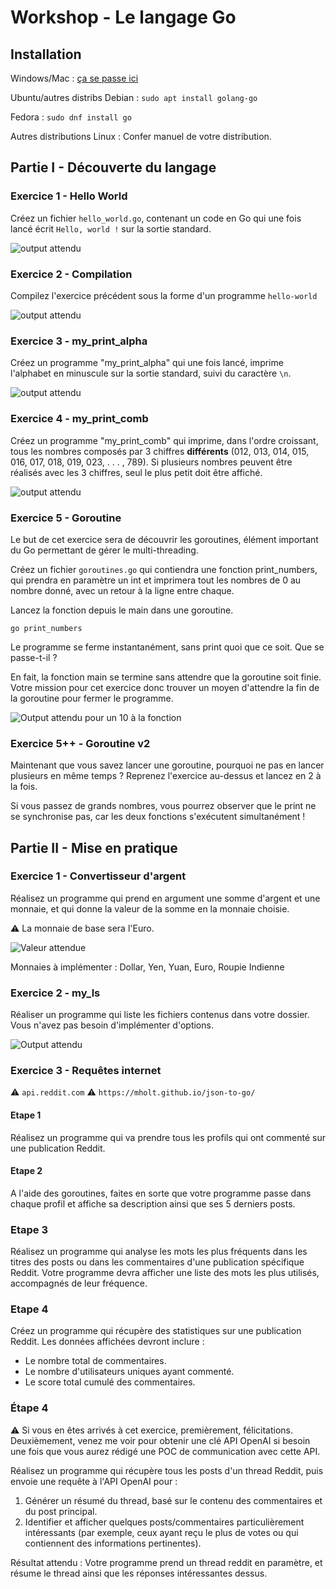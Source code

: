 # Workshop - Le langage Go

## Installation

Windows/Mac : [ça se passe ici](https://go.dev/learn/)

Ubuntu/autres distribs Debian : `sudo apt install golang-go`

Fedora : `sudo dnf install go`

Autres distributions Linux : Confer manuel de votre distribution.

## Partie I - Découverte du langage

### Exercice 1 - Hello World

Créez un fichier `hello_world.go`, contenant un code en Go qui une fois lancé écrit `Hello, world !` sur la sortie standard.

![output attendu](https://i.imgur.com/kd5Z7IR.png)

### Exercice 2 - Compilation

Compilez l'exercice précédent sous la forme d'un programme `hello-world`

![output attendu](https://i.imgur.com/n4QgHB1.png)

### Exercice 3 - my_print_alpha

Créez un programme "my_print_alpha" qui une fois lancé, imprime l'alphabet en minuscule sur la sortie standard, suivi du caractère `\n`.

![output attendu](https://i.imgur.com/NmHOk4s.png)

### Exercice 4 - my_print_comb

Créez un programme "my_print_comb" qui imprime, dans l'ordre croissant, tous les nombres composés par 3 chiffres **différents** (012, 013, 014, 015, 016, 017, 018, 019, 023, . . . , 789). Si plusieurs nombres peuvent être réalisés avec les 3 chiffres, seul le plus petit doit être affiché.

![output attendu](https://i.imgur.com/ZU62ZBJ.png)

### Exercice 5 - Goroutine

Le but de cet exercice sera de découvrir les goroutines, élément important du Go permettant de gérer le multi-threading.

Créez un fichier `goroutines.go` qui contiendra une fonction print_numbers, qui prendra en paramètre un int et imprimera tout les nombres de 0 au nombre donné, avec un retour à la ligne entre chaque.

Lancez la fonction depuis le main dans une goroutine.

`go print_numbers`

Le programme se ferme instantanément, sans print quoi que ce soit. Que se passe-t-il ?

En fait, la fonction main se termine sans attendre que la goroutine soit finie. Votre mission pour cet exercice donc trouver un moyen d'attendre la fin de la goroutine pour fermer le programme.

![Output attendu pour un 10 à la fonction](https://i.imgur.com/lbOravm.png)

### Exercice 5++ - Goroutine v2

Maintenant que vous savez lancer une goroutine, pourquoi ne pas en lancer plusieurs en même temps ? Reprenez l'exercice au-dessus et lancez en 2 à la fois.

Si vous passez de grands nombres, vous pourrez observer que le print ne se synchronise pas, car les deux fonctions s'exécutent simultanément !

## Partie II - Mise en pratique

### Exercice 1 - Convertisseur d'argent

Réalisez un programme qui prend en argument une somme d'argent et une monnaie, et qui donne la valeur de la somme en la monnaie choisie.

⚠️ La monnaie de base sera l'Euro.

![Valeur attendue](https://imgur.com/kHs2B7J.png)

Monnaies à implémenter : Dollar, Yen, Yuan, Euro, Roupie Indienne

### Exercice 2 - my_ls

Réaliser un programme qui liste les fichiers contenus dans votre dossier. Vous n'avez pas besoin d'implémenter d'options.

![Output attendu](https://imgur.com/ooBahAJ.png)

### Exercice 3 - Requêtes internet

⚠️ `api.reddit.com`
⚠️ `https://mholt.github.io/json-to-go/`

#### Etape 1

Réalisez un programme qui va prendre tous les profils qui ont commenté sur une publication Reddit.

#### Etape 2

A l'aide des goroutines, faites en sorte que votre programme passe dans chaque profil et affiche sa description ainsi que ses 5 derniers posts.

### Etape 3

Réalisez un programme qui analyse les mots les plus fréquents dans les titres des posts ou dans les commentaires d'une publication spécifique Reddit. Votre programme devra afficher une liste des mots les plus utilisés, accompagnés de leur fréquence.

### Etape 4

Créez un programme qui récupère des statistiques sur une publication Reddit. Les données affichées devront inclure :

- Le nombre total de commentaires.
- Le nombre d'utilisateurs uniques ayant commenté.
- Le score total cumulé des commentaires.

### Étape 4

⚠️ Si vous en êtes arrivés à cet exercice, premièrement, félicitations. Deuxièmement, venez me voir pour obtenir une clé API OpenAI si besoin une fois que vous aurez rédigé une POC de communication avec cette API.

Réalisez un programme qui récupère tous les posts d'un thread Reddit, puis envoie une requête à l'API OpenAI pour :

1. Générer un résumé du thread, basé sur le contenu des commentaires et du post principal.
2. Identifier et afficher quelques posts/commentaires particulièrement intéressants (par exemple, ceux ayant reçu le plus de votes ou qui contiennent des informations pertinentes).

Résultat attendu :
Votre programme prend un thread reddit en paramètre, et résume le thread ainsi que les réponses intéressantes dessus.

